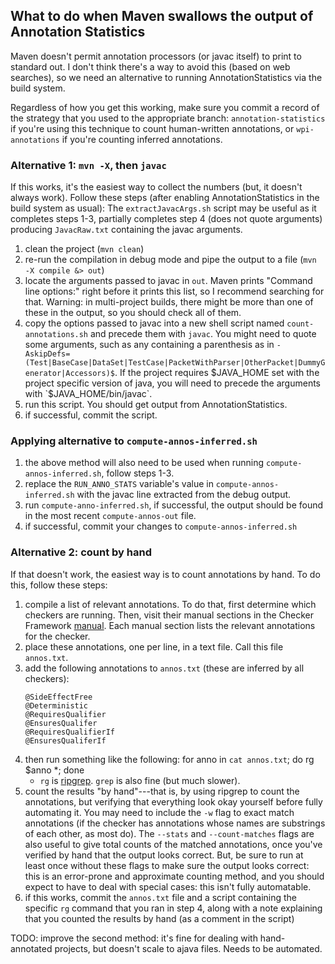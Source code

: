 ## What to do when Maven swallows the output of Annotation Statistics

Maven doesn't permit annotation processors (or javac itself) to print to
standard out. I don't think there's a way to avoid this (based on web searches),
so we need an alternative to running AnnotationStatistics via the build system.

Regardless of how you get this working, make sure you commit a record of the strategy
that you used to the appropriate branch: `annotation-statistics` if you're using this
technique to count human-written annotations, or `wpi-annotations` if you're counting
inferred annotations. 

### Alternative 1: `mvn -X`, then `javac`

If this works, it's the easiest way to collect the numbers (but, it doesn't always
work). Follow these steps (after enabling AnnotationStatistics in the build system as usual):
The `extractJavacArgs.sh` script may be useful as it completes steps 1-3, partially completes 
step 4 (does not quote arguments) producing `JavacRaw.txt` containing the javac arguments.
1. clean the project (`mvn clean`)
2. re-run the compilation in debug mode and pipe the output to a file (`mvn -X compile &> out`)
3. locate the arguments passed to javac in `out`. Maven prints "Command line options:" right before it prints
this list, so I recommend searching for that. Warning: in multi-project builds, there might be more than one
of these in the output, so you should check all of them.
4. copy the options passed to javac into a new shell script named `count-annotations.sh` and precede them with `javac`. You might need to quote some arguments, such as any containing a parenthesis as in `-AskipDefs=(Test|BaseCase|DataSet|TestCase|PacketWithParser|OtherPacket|DummyGenerator|Accessors)$`.  If the project requires $JAVA_HOME set with the project specific version of java, you will need to precede the arguments with `$JAVA_HOME/bin/javac`.
5. run this script. You should get output from AnnotationStatistics.
6. if successful, commit the script.

### Applying alternative to `compute-annos-inferred.sh`
1. the above method will also need to be used when running `compute-annos-inferred.sh`, follow steps 1-3.  
2. replace the `RUN_ANNO_STATS` variable's value in `compute-annos-inferred.sh` with the javac line extracted from the debug output.
3. run `compute-anno-inferred.sh`, if successful, the output should be found in the most recent `compute-annos-out` file. 
4. if successful, commit your changes to `compute-annos-inferred.sh`

### Alternative 2: count by hand

If that doesn't work, the easiest way is to count annotations by hand. To do this, follow these steps:
1. compile a list of relevant annotations. To do that, first determine which checkers are running. Then,
visit their manual sections in the Checker Framework [manual](checkerframework.org/manual). Each manual
section lists the relevant annotations for the checker.
2. place these annotations, one per line, in a text file. Call this file `annos.txt`.
3. add the following annotations to `annos.txt` (these are inferred by all checkers):
   ```@Pure
   @SideEffectFree
   @Deterministic
   @RequiresQualifier
   @EnsuresQualifer
   @RequiresQualifierIf
   @EnsuresQualiferIf
   ```
4. then run something like the following: for anno in `cat annos.txt`; do rg $anno *; done
   * `rg` is [ripgrep](https://github.com/BurntSushi/ripgrep). `grep` is also fine (but much slower).
5. count the results "by hand"---that is, by using ripgrep to count the annotations, but verifying that everything
look okay yourself before fully automating it.
You may need to include the `-w` flag to exact match annotations (if the checker has annotations whose
names are substrings of each other, as most do). The `--stats` and `--count-matches` flags are also useful
to give total counts of the matched annotations, once you've verified by hand that the output looks correct.
But, be sure to run at least once without these flags to make sure the output looks correct: this is
an error-prone and approximate counting method, and you should expect to have to deal with special
cases: this isn't fully automatable.
6. if this works, commit the `annos.txt` file and a script containing the specific `rg` command
that you ran in step 4, along with a note explaining that you counted the results by hand (as a comment
in the script)

TODO: improve the second method: it's fine for dealing with hand-annotated projects, but doesn't
scale to ajava files. Needs to be automated.
